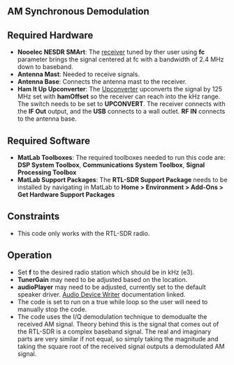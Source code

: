 ## AM Synchronous Demodulation
## Required Hardware
- **Nooelec NESDR SMArt**: The [receiver](https://www.amazon.com/gp/product/B01GDN1T4S/ref=ppx_yo_dt_b_asin_title_o00_s00?ie=UTF8&psc=1) tuned by ther user using **fc** parameter brings the signal 
centered at fc with a bandwidth of 2.4 MHz down to baseband.
- **Antenna Mast**: Needed to receive signals.
- **Antenna Base**: Connects the antenna mast to the receiver.
- **Ham It Up Upconverter**: The [Upconverter](https://www.amazon.com/Ham-Up-Plus-Upconverter-Enclosure/dp/B076CYK8XZ/ref=sr_1_1_sspa?dchild=1&keywords=nooelec+ham+it+up+converter&qid=1627885534&s=electronics&sr=1-1-spons&psc=1&spLa=ZW5jcnlwdGVkUXVhbGlmaWVyPUExODdSQzk2MExTQVFLJmVuY3J5cHRlZElkPUEwNzc1NzA4SVpCS0lHQVFORThWJmVuY3J5cHRlZEFkSWQ9QTA1Mjc4MDUyT0RUUUVWRFMyOFE0JndpZGdldE5hbWU9c3BfYXRmJmFjdGlvbj1jbGlja1JlZGlyZWN0JmRvTm90TG9nQ2xpY2s9dHJ1ZQ==)
upconverts the signal by 125 MHz set with **hamOffset** so the receiver can reach into the kHz range. The switch needs to be set
to **UPCONVERT**. The receiver connects with the **IF Out** output, and the **USB** connects to a wall outlet. **RF IN** connects to the antenna base.

## Required Software
- **MatLab Toolboxes**: The required toolboxes needed to run this code are: **DSP System Toolbox**, 
**Communications System Toolbox**, **Signal Processing Toolbox**
- **MatLab Support Packages**: The **RTL-SDR Support Package** needs to be installed by navigating in MatLab to 
**Home > Environment > Add-Ons > Get Hardware Support Packages**

## Constraints
- This code only works with the RTL-SDR radio.

## Operation
- Set **f** to the desired radio station which should be in kHz (e3).
- **TunerGain** may need to be adjusted based on the location.
- **audioPlayer** may need to be adjusted, currently set to the default speaker driver. [Audio Device Writer](https://www.mathworks.com/help/dsp/ref/audiodevicewriter-system-object.html) documentation linked.
- The code is set to run on a true while loop so the user will need to manually stop the code.
- The code uses the I/Q demodulation technique to demodualte the received AM signal. Theory behind this is the signal that comes out of the RTL-SDR is a complex baseband signal.
The real and imaginary parts are very similar if not equal, so simply taking the magnitude and taking the square root of the received signal outputs a demodulated AM signal.
